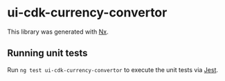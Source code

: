 # ui-cdk-currency-convertor

This library was generated with [Nx](https://nx.dev).

## Running unit tests

Run `ng test ui-cdk-currency-convertor` to execute the unit tests via [Jest](https://jestjs.io).
